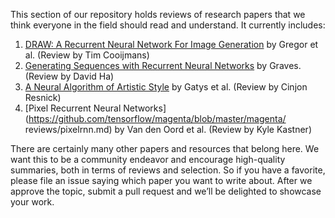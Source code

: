 This section of our repository holds reviews of research papers that we think everyone in the field should read and understand. It currently includes:

1. [DRAW: A Recurrent Neural Network For Image Generation](https://github.com/tensorflow/magenta/blob/master/magenta/reviews/draw.md) by Gregor et al. (Review by Tim Cooijmans)
2. [Generating Sequences with Recurrent Neural Networks](https://github.com/tensorflow/magenta/blob/master/magenta/reviews/summary_generation_sequences.md) by Graves. (Review by David Ha)
3. [A Neural Algorithm of Artistic Style](https://github.com/tensorflow/magenta/blob/master/magenta/reviews/styletransfer.md) by Gatys et al. (Review by Cinjon Resnick)
4. [Pixel Recurrent Neural Networks](https://github.com/tensorflow/magenta/blob/master/magenta/      reviews/pixelrnn.md) by Van den Oord et al. (Review by Kyle Kastner)

There are certainly many other papers and resources that belong here. We want this to be a community endeavor and encourage high-quality summaries, both in terms of reviews and selection. So if you have a favorite, please file an issue saying which paper you want to write about. After we approve the topic, submit a pull request and we’ll be delighted to showcase your work.

